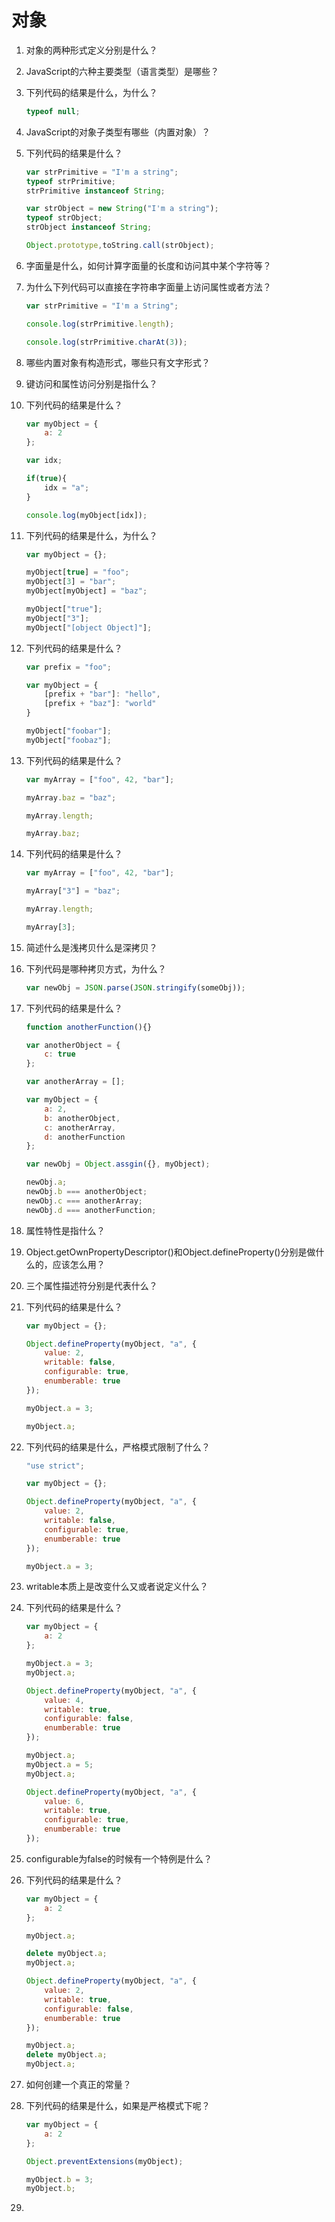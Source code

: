 # 对象

1. 对象的两种形式定义分别是什么？

2. JavaScript的六种主要类型（语言类型）是哪些？

3. 下列代码的结果是什么，为什么？

   ```javascript
   typeof null;
   ```

4. JavaScript的对象子类型有哪些（内置对象）？

5. 下列代码的结果是什么？

   ```javascript
   var strPrimitive = "I'm a string";
   typeof strPrimitive;
   strPrimitive instanceof String;
   
   var strObject = new String("I'm a string");
   typeof strObject;
   strObject instanceof String;
   
   Object.prototype,toString.call(strObject);
   ```

6. 字面量是什么，如何计算字面量的长度和访问其中某个字符等？

7. 为什么下列代码可以直接在字符串字面量上访问属性或者方法？

   ```javascript
   var strPrimitive = "I'm a String";
   
   console.log(strPrimitive.length);
   
   console.log(strPrimitive.charAt(3));
   ```

8. 哪些内置对象有构造形式，哪些只有文字形式？

9. 键访问和属性访问分别是指什么？

10. 下列代码的结果是什么？

    ```javascript
    var myObject = {
    	a: 2
    };
    
    var idx;
    
    if(true){
    	idx = "a";
    }
    
    console.log(myObject[idx]);
    ```

11. 下列代码的结果是什么，为什么？

    ```javascript
    var myObject = {};
    
    myObject[true] = "foo";
    myObject[3] = "bar";
    myObject[myObject] = "baz";
    
    myObject["true"];
    myObject["3"];
    myObject["[object Object]"];
    ```

12. 下列代码的结果是什么？

    ```javascript
    var prefix = "foo";
    
    var myObject = {
    	[prefix + "bar"]: "hello",
    	[prefix + "baz"]: "world"
    }
    
    myObject["foobar"];
    myObject["foobaz"];
    ```

13. 下列代码的结果是什么？

    ```javascript
    var myArray = ["foo", 42, "bar"];
    
    myArray.baz = "baz";
    
    myArray.length;
    
    myArray.baz;
    ```

14. 下列代码的结果是什么？

    ```javascript
    var myArray = ["foo", 42, "bar"];
    
    myArray["3"] = "baz";
    
    myArray.length;
    
    myArray[3];
    ```

15. 简述什么是浅拷贝什么是深拷贝？

16. 下列代码是哪种拷贝方式，为什么？

    ```javascript
    var newObj = JSON.parse(JSON.stringify(someObj));
    ```

17. 下列代码的结果是什么？

    ```javascript
    function anotherFunction(){}
    
    var anotherObject = {
        c: true
    };
    
    var anotherArray = [];
    
    var myObject = {
        a: 2,
        b: anotherObject,
        c: anotherArray,
        d: anotherFunction
    };
    
    var newObj = Object.assgin({}, myObject);
    
    newObj.a;
    newObj.b === anotherObject;
    newObj.c === anotherArray;
    newObj.d === anotherFunction;
    ```

18. 属性特性是指什么？

19. Object.getOwnPropertyDescriptor()和Object.defineProperty()分别是做什么的，应该怎么用？

20. 三个属性描述符分别是代表什么？

21. 下列代码的结果是什么？

    ```javascript
    var myObject = {};
    
    Object.defineProperty(myObject, "a", {
        value: 2,
        writable: false,
        configurable: true,
        enumberable: true
    });
    
    myObject.a = 3;
    
    myObject.a;
    ```

22. 下列代码的结果是什么，严格模式限制了什么？

    ```javascript
    "use strict";
    
    var myObject = {};
    
    Object.defineProperty(myObject, "a", {
        value: 2,
        writable: false,
        configurable: true,
        enumberable: true
    });
    
    myObject.a = 3;
    ```

23. writable本质上是改变什么又或者说定义什么？

24. 下列代码的结果是什么？

    ```javascript
    var myObject = {
        a: 2
    };
    
    myObject.a = 3;
    myObject.a;
    
    Object.defineProperty(myObject, "a", {
        value: 4,
        writable: true,
        configurable: false,
        enumberable: true
    });
    
    myObject.a;
    myObject.a = 5;
    myObject.a;
    
    Object.defineProperty(myObject, "a", {
        value: 6,
        writable: true,
        configurable: true,
        enumberable: true
    });
    ```

25. configurable为false的时候有一个特例是什么？

26. 下列代码的结果是什么？

    ```javascript
    var myObject = {
        a: 2
    };
    
    myObject.a;
    
    delete myObject.a;
    myObject.a;
    
    Object.defineProperty(myObject, "a", {
        value: 2,
        writable: true,
        configurable: false,
        enumberable: true
    });
    
    myObject.a;
    delete myObject.a;
    myObject.a;
    ```

27. 如何创建一个真正的常量？

28. 下列代码的结果是什么，如果是严格模式下呢？

    ```javascript
    var myObject = {
    	a: 2
    };
    
    Object.preventExtensions(myObject);
    
    myObject.b = 3;
    myObject.b;
    ```

29. 
